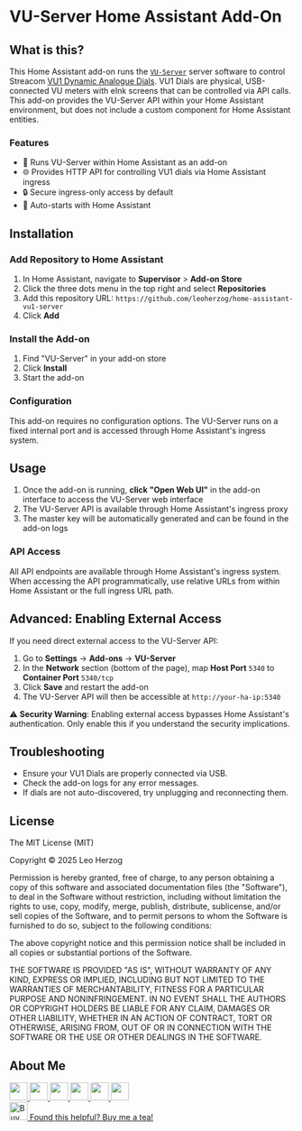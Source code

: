 # VU-Server Home Assistant Add-On

## What is this?

This Home Assistant add-on runs the [`VU-Server`](https://github.com/SasaKaranovic/vu-server) server software to control Streacom [VU1 Dynamic Analogue Dials](https://vudials.com/). VU1 Dials are physical, USB-connected VU meters with eInk screens that can be controlled via API calls. This add-on provides the VU-Server API within your Home Assistant environment, but does not include a custom component for Home Assistant entities.

### Features

- 🔌 Runs VU-Server within Home Assistant as an add-on
- 🌐 Provides HTTP API for controlling VU1 dials via Home Assistant ingress
- 🔒 Secure ingress-only access by default
- 🔄 Auto-starts with Home Assistant

## Installation

### Add Repository to Home Assistant

1. In Home Assistant, navigate to **Supervisor** > **Add-on Store**
2. Click the three dots menu in the top right and select **Repositories**
3. Add this repository URL: `https://github.com/leoherzog/home-assistant-vu1-server`
4. Click **Add**

### Install the Add-on

1. Find "VU-Server" in your add-on store
2. Click **Install**
3. Start the add-on

### Configuration

This add-on requires no configuration options. The VU-Server runs on a fixed internal port and is accessed through Home Assistant's ingress system.

## Usage

1. Once the add-on is running, **click "Open Web UI"** in the add-on interface to access the VU-Server web interface
2. The VU-Server API is available through Home Assistant's ingress proxy
3. The master key will be automatically generated and can be found in the add-on logs

### API Access

All API endpoints are available through Home Assistant's ingress system. When accessing the API programmatically, use relative URLs from within Home Assistant or the full ingress URL path.

## Advanced: Enabling External Access

If you need direct external access to the VU-Server API:

1. Go to **Settings** → **Add-ons** → **VU-Server**
2. In the **Network** section (bottom of the page), map **Host Port** `5340` to **Container Port** `5340/tcp`
3. Click **Save** and restart the add-on
4. The VU-Server API will then be accessible at `http://your-ha-ip:5340`

⚠️ **Security Warning**: Enabling external access bypasses Home Assistant's authentication. Only enable this if you understand the security implications.

## Troubleshooting

- Ensure your VU1 Dials are properly connected via USB.
- Check the add-on logs for any error messages.
- If dials are not auto-discovered, try unplugging and reconnecting them.

## License

The MIT License (MIT)

Copyright © 2025 Leo Herzog

Permission is hereby granted, free of charge, to any person obtaining a copy of this software and associated documentation files (the "Software"), to deal in the Software without restriction, including without limitation the rights to use, copy, modify, merge, publish, distribute, sublicense, and/or sell copies of the Software, and to permit persons to whom the Software is furnished to do so, subject to the following conditions:

The above copyright notice and this permission notice shall be included in all copies or substantial portions of the Software.

THE SOFTWARE IS PROVIDED "AS IS", WITHOUT WARRANTY OF ANY KIND, EXPRESS OR IMPLIED, INCLUDING BUT NOT LIMITED TO THE WARRANTIES OF MERCHANTABILITY, FITNESS FOR A PARTICULAR PURPOSE AND NONINFRINGEMENT. IN NO EVENT SHALL THE AUTHORS OR COPYRIGHT HOLDERS BE LIABLE FOR ANY CLAIM, DAMAGES OR OTHER LIABILITY, WHETHER IN AN ACTION OF CONTRACT, TORT OR OTHERWISE, ARISING FROM, OUT OF OR IN CONNECTION WITH THE SOFTWARE OR THE USE OR OTHER DEALINGS IN THE SOFTWARE.

## About Me

<a href="https://herzog.tech/" target="_blank">
  <picture>
    <source media="(prefers-color-scheme: dark)" srcset="https://herzog.tech/signature/link-light.svg.png">
    <source media="(prefers-color-scheme: light)" srcset="https://herzog.tech/signature/link.svg.png">
    <img src="https://herzog.tech/signature/link.svg.png" width="32px">
  </picture>
</a>
<a href="https://mastodon.social/@herzog" target="_blank">
  <picture>
    <source media="(prefers-color-scheme: dark)" srcset="https://herzog.tech/signature/mastodon-light.svg.png">
    <source media="(prefers-color-scheme: light)" srcset="https://herzog.tech/signature/mastodon.svg.png">
    <img src="https://herzog.tech/signature/mastodon.svg.png" width="32px">
  </picture>
</a>
<a href="https://github.com/leoherzog" target="_blank">
  <picture>
    <source media="(prefers-color-scheme: dark)" srcset="https://herzog.tech/signature/github-light.svg.png">
    <source media="(prefers-color-scheme: light)" srcset="https://herzog.tech/signature/github.svg.png">
    <img src="https://herzog.tech/signature/github.svg.png" width="32px">
  </picture>
</a>
<a href="https://keybase.io/leoherzog" target="_blank">
  <picture>
    <source media="(prefers-color-scheme: dark)" srcset="https://herzog.tech/signature/keybase-light.svg.png">
    <source media="(prefers-color-scheme: light)" srcset="https://herzog.tech/signature/keybase.svg.png">
    <img src="https://herzog.tech/signature/keybase.svg.png" width="32px">
  </picture>
</a>
<a href="https://www.linkedin.com/in/leoherzog" target="_blank">
  <picture>
    <source media="(prefers-color-scheme: dark)" srcset="https://herzog.tech/signature/linkedin-light.svg.png">
    <source media="(prefers-color-scheme: light)" srcset="https://herzog.tech/signature/linkedin.svg.png">
    <img src="https://herzog.tech/signature/linkedin.svg.png" width="32px">
  </picture>
</a>
<a href="https://hope.edu/directory/people/herzog-leo/" target="_blank">
  <picture>
    <source media="(prefers-color-scheme: dark)" srcset="https://herzog.tech/signature/anchor-light.svg.png">
    <source media="(prefers-color-scheme: light)" srcset="https://herzog.tech/signature/anchor.svg.png">
    <img src="https://herzog.tech/signature/anchor.svg.png" width="32px">
  </picture>
</a>
<br />
<a href="https://herzog.tech/$" target="_blank">
  <picture>
    <source media="(prefers-color-scheme: dark)" srcset="https://herzog.tech/signature/mug-tea-saucer-solid-light.svg.png">
    <source media="(prefers-color-scheme: light)" srcset="https://herzog.tech/signature/mug-tea-saucer-solid.svg.png">
    <img src="https://herzog.tech/signature/mug-tea-saucer-solid.svg.png" alt="Buy Me A Tea" width="32px">
  </picture>
  Found this helpful? Buy me a tea!
</a>

